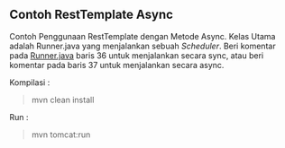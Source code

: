 Contoh RestTemplate Async
--------

Contoh Penggunaan RestTemplate dengan Metode Async. Kelas Utama adalah Runner.java
yang menjalankan sebuah *Scheduler*. Beri komentar pada [Runner.java](https://github.com/jimmyrengga/resttemplate-async-sample/blob/master/src/main/java/com/jimmyrengga/sample/asynctask/Runner.java "Title") baris 36 untuk menjalankan secara sync, atau beri komentar pada baris 37 untuk menjalankan secara async.

Kompilasi :
> mvn clean install

Run :
> mvn tomcat:run
